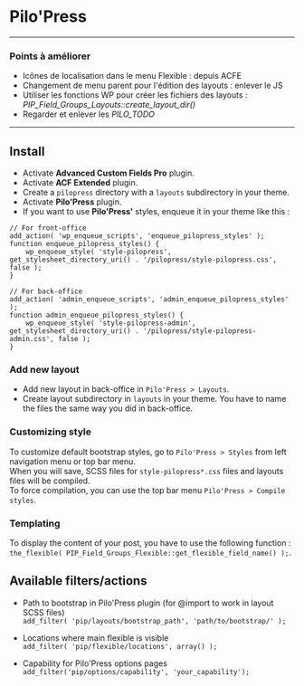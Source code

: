 # Pilo'Press

___

### Points à améliorer

- Icônes de localisation dans le menu Flexible : depuis ACFE
- Changement de menu parent pour l'édition des layouts : enlever le JS
- Utiliser les fonctions WP pour créer les fichiers des layouts : _PIP_Field_Groups_Layouts::create_layout_dir()_
- Regarder et enlever les _PILO_TODO_

___

## Install

- Activate **Advanced Custom Fields Pro** plugin.
- Activate **ACF Extended** plugin.
- Create a `pilopress` directory with a `layouts` subdirectory in your theme.
- Activate **Pilo'Press** plugin.
- If you want to use **Pilo'Press'** styles, enqueue it in your theme like this :

```
// For front-office
add_action( 'wp_enqueue_scripts', 'enqueue_pilopress_styles' );
function enqueue_pilopress_styles() {
    wp_enqueue_style( 'style-pilopress', get_stylesheet_directory_uri() . '/pilopress/style-pilopress.css', false );
}
 
// For back-office
add_action( 'admin_enqueue_scripts', 'admin_enqueue_pilopress_styles' );
function admin_enqueue_pilopress_styles() {
    wp_enqueue_style( 'style-pilopress-admin', get_stylesheet_directory_uri() . '/pilopress/style-pilopress-admin.css', false );
}
```

### Add new layout

- Add new layout in back-office in `Pilo'Press > Layouts`.
- Create layout subdirectory in `layouts` in your theme. You have to name the files the same way you did in back-office.

### Customizing style

To customize default bootstrap styles, go to `Pilo'Press > Styles` from left navigation menu or top bar menu.  
When you will save, SCSS files for `style-pilopress*.css` files and layouts files will be compiled.  
To force compilation, you can use the top bar menu `Pilo'Press > Compile styles`.

### Templating

To display the content of your post, you have to use the following function : `the_flexible( PIP_Field_Groups_Flexible::get_flexible_field_name() );`.

## Available filters/actions

- Path to bootstrap in Pilo'Press plugin (for @import to work in layout SCSS files)  
`add_filter( 'pip/layouts/bootstrap_path', 'path/to/bootstrap/' );`

- Locations where main flexible is visible  
`add_filter( 'pip/flexible/locations', array() );`

- Capability for Pilo'Press options pages
`add_filter('pip/options/capability', 'your_capability');`